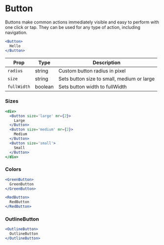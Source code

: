 
# Button

Buttons make common actions immediately visible and easy to perform with one click or tap. They can be used for any type of action, including navigation.

```.jsx
<Button>
  Hello
</Button>
```

Prop | Type | Description
---|---|---
`radius` | string | Custom button radius in pixel
`size` | string | Sets button size to small, medium or large
`fullWidth` | boolean | Sets button width to fullWidth

### Sizes

```.jsx
<div>
  <Button size='large' mr={2}>
    Large
  </Button>
  <Button size='medium' mr={2}>
    Medium
  </Button>
  <Button size='small'>
    Small
  </Button>
</div>
```

### Colors

```.jsx
<GreenButton>
  GreenButton
</GreenButton>
```

```.jsx
<RedButton>
  RedButton
</RedButton>
```

### OutlineButton

```.jsx
<OutlineButton>
  OutlineButton
</OutlineButton>
```
